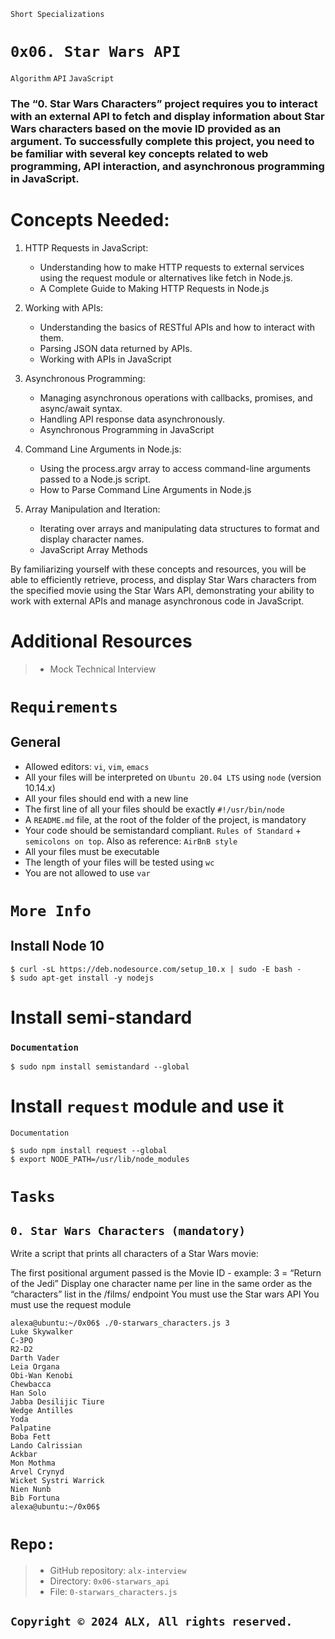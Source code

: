 
```Short Specializations```
# ```0x06. Star Wars API```
```Algorithm```
```API```
```JavaScript```

### The “0. Star Wars Characters” project requires you to interact with an external API to fetch and display information about Star Wars characters based on the movie ID provided as an argument. To successfully complete this project, you need to be familiar with several key concepts related to web programming, API interaction, and asynchronous programming in JavaScript.

# Concepts Needed:
1. HTTP Requests in JavaScript:
    * Understanding how to make HTTP requests to external services using the request module or alternatives like fetch in Node.js.
    * A Complete Guide to Making HTTP Requests in Node.js

2. Working with APIs:
    * Understanding the basics of RESTful APIs and how to interact with them.
    * Parsing JSON data returned by APIs.
    * Working with APIs in JavaScript
3. Asynchronous Programming:
    * Managing asynchronous operations with callbacks, promises, and async/await syntax.
    * Handling API response data asynchronously.
    * Asynchronous Programming in JavaScript

4. Command Line Arguments in Node.js:
    * Using the process.argv array to access command-line arguments passed to a Node.js script.
    * How to Parse Command Line Arguments in Node.js

5. Array Manipulation and Iteration:
    * Iterating over arrays and manipulating data structures to format and display character names.
    * JavaScript Array Methods

By familiarizing yourself with these concepts and resources, you will be able to efficiently retrieve, process, and display Star Wars characters from the specified movie using the Star Wars API, demonstrating your ability to work with external APIs and manage asynchronous code in JavaScript.

# Additional Resources
>- Mock Technical Interview

# ```Requirements```
## General
* Allowed editors: ```vi```, ```vim```, ```emacs```
* All your files will be interpreted on ```Ubuntu 20.04 LTS``` using ```node``` (version 10.14.x)
* All your files should end with a new line
* The first line of all your files should be exactly ```#!/usr/bin/node```
* A ```README.md``` file, at the root of the folder of the project, is mandatory
* Your code should be semistandard compliant. ```Rules of Standard``` + ```semicolons on top```. Also as reference: ```AirBnB style```
* All your files must be executable
* The length of your files will be tested using ```wc```
* You are not allowed to use ```var```

# ```More Info```
## Install Node 10
```shell
$ curl -sL https://deb.nodesource.com/setup_10.x | sudo -E bash -
$ sudo apt-get install -y nodejs
```
# Install semi-standard
###  ```Documentation```
```shell
$ sudo npm install semistandard --global
```
# Install ```request``` module and use it

```Documentation```

```shell
$ sudo npm install request --global
$ export NODE_PATH=/usr/lib/node_modules
```

# ```Tasks```
## ```0. Star Wars Characters (mandatory)```
Write a script that prints all characters of a Star Wars movie:

The first positional argument passed is the Movie ID - example: 3 = “Return of the Jedi”
Display one character name per line in the same order as the “characters” list in the /films/ endpoint
You must use the Star wars API
You must use the request module
```shell
alexa@ubuntu:~/0x06$ ./0-starwars_characters.js 3
Luke Skywalker
C-3PO
R2-D2
Darth Vader
Leia Organa
Obi-Wan Kenobi
Chewbacca
Han Solo
Jabba Desilijic Tiure
Wedge Antilles
Yoda
Palpatine
Boba Fett
Lando Calrissian
Ackbar
Mon Mothma
Arvel Crynyd
Wicket Systri Warrick
Nien Nunb
Bib Fortuna
alexa@ubuntu:~/0x06$ 
```

# ```Repo:```
>- GitHub repository: ```alx-interview```
>- Directory: ```0x06-starwars_api```
>- File: ```0-starwars_characters.js```
   
## ```Copyright © 2024 ALX, All rights reserved.```

